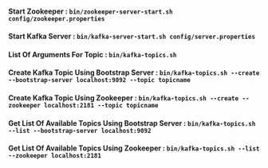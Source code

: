 #### Start Zookeeper : `bin/zookeeper-server-start.sh config/zookeeper.properties`

#### Start Kafka Server : `bin/kafka-server-start.sh config/server.properties`

#### List Of Arguments For Topic : `bin/kafka-topics.sh` 

#### Create Kafka Topic Using Bootstrap Server :  `bin/kafka-topics.sh --create --bootstrap-server localhost:9092 --topic topicname`

#### Create Kafka Topic Using Zookeeper :  `bin/kafka-topics.sh --create --zookeeper localhost:2181 --topic topicname`

#### Get List Of Available Topics Using Bootstrap Server :  `bin/kafka-topics.sh --list --bootstrap-server localhost:9092 `

#### Get List Of Available Topics Using Zookeeper :  `bin/kafka-topics.sh --list --zookeeper localhost:2181 `

